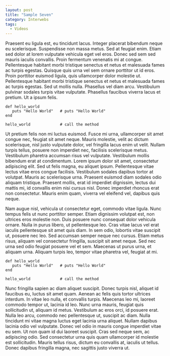 ```yaml
---
layout: post
title: "Sample Seven"
category: Interwebs
tags:
  - Videos
---
```


Praesent eu ligula est, eu tincidunt lacus. Integer placerat bibendum neque eu scelerisque. Suspendisse non massa metus. Sed at feugiat enim. Etiam sed dolor at lorem vulputate vehicula eget vel eros. Donec sed sem sed mauris iaculis convallis. Proin fermentum venenatis mi at congue. Pellentesque habitant morbi tristique senectus et netus et malesuada fames ac turpis egestas. Quisque quis urna vel sem ornare porttitor ut id eros. Proin porttitor euismod ligula, quis ullamcorper dolor molestie ut. Pellentesque habitant morbi tristique senectus et netus et malesuada fames ac turpis egestas. Sed ut mollis nulla. Phasellus vel diam arcu. Vestibulum pulvinar sodales turpis vitae vulputate. Phasellus faucibus viverra lacus et pretium. Ut a ipsum felis.

    def hello_world
       puts "Hello World"   # puts "Hello World"
    end

    hello_world             # call the method

Ut pretium felis non mi luctus euismod. Fusce mi urna, ullamcorper sit amet congue nec, feugiat sit amet neque. Mauris molestie, velit ac dictum scelerisque, nisl justo vulputate dolor, vel fringilla lacus enim ut velit. Nullam turpis tellus, posuere non imperdiet nec, facilisis scelerisque metus. Vestibulum pharetra accumsan risus vel vulputate. Vestibulum mollis bibendum erat at condimentum. Lorem ipsum dolor sit amet, consectetur adipiscing elit. Sed ut felis magna, eu aliquet ipsum. Pellentesque vitae lectus vitae eros congue facilisis. Vestibulum sodales dapibus tortor at volutpat. Mauris ac scelerisque urna. Praesent euismod diam sodales odio aliquam tristique. Praesent mollis, erat id imperdiet dignissim, lectus dui mattis mi, id convallis enim nisi cursus nisl. Donec imperdiet rhoncus erat non consectetur. Mauris enim quam, viverra vel eleifend vel, dapibus quis neque.

Nam augue nisl, vehicula ut consectetur eget, commodo vitae ligula. Nunc tempus felis ut nunc porttitor semper. Etiam dignissim volutpat est, non ultrices eros molestie non. Duis posuere nunc consequat dolor vehicula ornare. Nulla in purus libero, ut pellentesque leo. Cras vitae lacus vel erat iaculis pellentesque sit amet quis diam. In sem odio, lobortis vitae suscipit ut, posuere nec leo. Sed accumsan semper neque nec cursus. Etiam metus risus, aliquam vel consectetur fringilla, suscipit sit amet neque. Sed nec urna sed odio feugiat posuere vel et sem. Maecenas ut purus urna, et aliquam urna. Aliquam turpis leo, tempor vitae pharetra vel, feugiat at mi.

    def hello_world
       puts "Hello World"   # puts "Hello World"
    end

    hello_world             # call the method

Nunc fringilla sapien ac diam aliquet suscipit. Donec turpis nisl, aliquet id faucibus eu, luctus sit amet quam. Aenean ac felis quis tortor ultrices interdum. In vitae leo nulla, et convallis turpis. Maecenas leo mi, laoreet commodo tempor ut, lacinia id leo. Nunc urna mauris, feugiat quis sollicitudin ut, aliquam id metus. Vestibulum ac eros orci, id posuere erat. Nulla leo arcu, commodo nec pellentesque ut, suscipit ac diam. Nulla tincidunt mi vitae magna luctus eget lacinia urna aliquet. Nullam dapibus lacinia odio vel vulputate. Donec vel odio in mauris congue imperdiet vitae eu sem. Ut non quam id dui laoreet suscipit. Cras sed neque sem, ac adipiscing odio. Sed consectetur urna quis quam ullamcorper id molestie est sollicitudin. Mauris tellus risus, dictum eu convallis at, iaculis ut tellus. Donec dapibus fringilla magna, nec sagittis justo viverra ut.